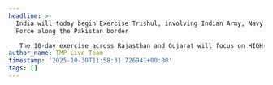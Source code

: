 ```yaml
---
headline: >-
  India will today begin Exercise Trishul, involving Indian Army, Navy & Air
  Force along the Pakistan border 

   The 10-day exercise across Rajasthan and Gujarat will focus on HIGH-INTENSITY operations near Sir Creek.
author_name: TMP Live Team
timestamp: '2025-10-30T11:58:31.726941+00:00'
tags: []
---
```


